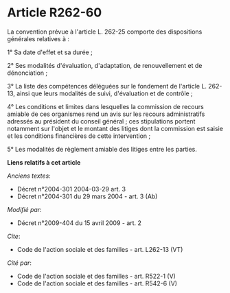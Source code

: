 # Article R262-60

La convention prévue à l'article L. 262-25 comporte des dispositions générales relatives à : 

1° Sa date d'effet et sa durée ; 

2° Ses modalités d'évaluation, d'adaptation, de renouvellement et de dénonciation ; 

3° La liste des compétences déléguées sur le fondement de l'article L. 262-13, ainsi que leurs modalités de suivi,
d'évaluation et de contrôle ; 

4° Les conditions et limites dans lesquelles la commission de recours amiable de ces organismes rend un avis sur les recours
administratifs adressés au président du conseil général ; ces stipulations portent notamment sur l'objet et le montant des
litiges dont la commission est saisie et les conditions financières de cette intervention ; 

5° Les modalités de règlement amiable des litiges entre les parties.

**Liens relatifs à cet article**

_Anciens textes_:

  - Décret n°2004-301 2004-03-29 art. 3
  - Décret n°2004-301 du 29 mars 2004 - art. 3 (Ab)

_Modifié par_:

  - Décret n°2009-404 du 15 avril 2009 - art. 2

_Cite_:

  - Code de l'action sociale et des familles - art. L262-13 (VT)

_Cité par_:

  - Code de l'action sociale et des familles - art. R522-1 (V)
  - Code de l'action sociale et des familles - art. R542-6 (V)

